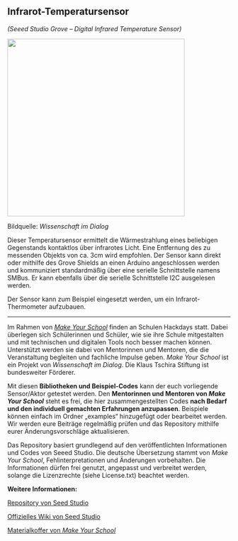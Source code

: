 Infrarot-Temperatursensor
----
*(Seeed Studio Grove – Digital Infrared Temperature Sensor)*

<img src=https://www.makeyourschool.de/wp-content/uploads/2018/10/27_infrarot_temperatursensor-1024x1024.jpg width=400px>

Bildquelle: *Wissenschaft im Dialog*

Dieser Temperatursensor ermittelt die Wärmestrahlung eines beliebigen Gegenstands kontaktlos über infrarotes Licht. Eine Entfernung des zu messenden Objekts von ca. 3cm wird empfohlen. Der Sensor kann direkt oder mithilfe des Grove Shields an einen Arduino angeschlossen werden und kommuniziert standardmäßig über eine serielle Schnittstelle namens SMBus. Er kann ebenfalls über die serielle Schnittstelle I2C ausgelesen werden.

Der Sensor kann zum Beispiel eingesetzt werden, um ein Infrarot-Thermometer aufzubauen.

----

Im Rahmen von [*Make Your School*](https://www.makeyourschool.de/) finden an Schulen Hackdays statt. Dabei überlegen sich Schülerinnen und Schüler, wie sie ihre Schule mitgestalten und mit technischen und digitalen Tools noch besser machen können. Unterstützt werden sie dabei von Mentorinnen und Mentoren, die die Veranstaltung begleiten und fachliche Impulse geben. *Make Your School* ist ein Projekt von *Wissenschaft im Dialog*. Die Klaus Tschira Stiftung ist bundesweiter Förderer.

Mit diesen **Bibliotheken und Beispiel-Codes** kann der euch vorliegende Sensor/Aktor getestet werden. Den **Mentorinnen und Mentoren von *Make Your School*** steht es frei, die hier zusammengestellten Codes **nach Bedarf und den individuell gemachten Erfahrungen anzupassen**. Beispiele können einfach im Ordner „examples“ hinzugefügt oder bearbeitet werden. Wir werden eure Beiträge regelmäßig prüfen und das Repository mithilfe eurer Änderungsvorschläge aktualisieren.

Das Repository basiert grundlegend auf den veröffentlichten Informationen und Codes von Seeed Studio. Die deutsche Übersetzung stammt von *Make Your School*, Fehlinterpretationen und Änderungen vorbehalten. Die Informationen dürfen frei genutzt, angepasst und verbreitet werden, solange die Lizenzrechte (siehe License.txt) beachtet werden.


**Weitere Informationen:**

[Repository von Seed Studio](https://github.com/Seeed-Studio/Digital_Infrared_Temperature_Sensor_MLX90615)

[Offizielles Wiki von Seed Studio](http://wiki.seeedstudio.com/Grove-Digital_Infrared_Temperature_Sensor/)

[Materialkoffer von *Make Your School*](makeyourschool.de/material/infrarot-temperatursensor/)

